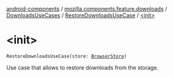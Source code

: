 [android-components](../../../index.md) / [mozilla.components.feature.downloads](../../index.md) / [DownloadsUseCases](../index.md) / [RestoreDownloadsUseCase](index.md) / [&lt;init&gt;](./-init-.md)

# &lt;init&gt;

`RestoreDownloadsUseCase(store: `[`BrowserStore`](../../../mozilla.components.browser.state.store/-browser-store/index.md)`)`

Use case that allows to restore downloads from the storage.

